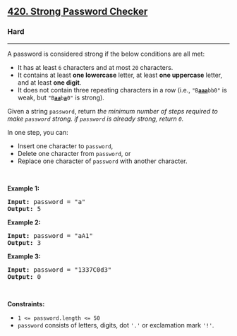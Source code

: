 <h2><a href="https://leetcode.com/problems/strong-password-checker/">420. Strong Password Checker</a></h2><h3>Hard</h3><hr><p>A password is considered strong if the below conditions are all met:</p>

<ul>
	<li>It has at least <code>6</code> characters and at most <code>20</code> characters.</li>
	<li>It contains at least <strong>one lowercase</strong> letter, at least <strong>one uppercase</strong> letter, and at least <strong>one digit</strong>.</li>
	<li>It does not contain three repeating characters in a row (i.e., <code>&quot;B<u><strong>aaa</strong></u>bb0&quot;</code> is weak, but <code>&quot;B<strong><u>aa</u></strong>b<u><strong>a</strong></u>0&quot;</code> is strong).</li>
</ul>

<p>Given a string <code>password</code>, return <em>the minimum number of steps required to make <code>password</code> strong. if <code>password</code> is already strong, return <code>0</code>.</em></p>

<p>In one step, you can:</p>

<ul>
	<li>Insert one character to <code>password</code>,</li>
	<li>Delete one character from <code>password</code>, or</li>
	<li>Replace one character of <code>password</code> with another character.</li>
</ul>

<p>&nbsp;</p>
<p><strong class="example">Example 1:</strong></p>
<pre><strong>Input:</strong> password = "a"
<strong>Output:</strong> 5
</pre><p><strong class="example">Example 2:</strong></p>
<pre><strong>Input:</strong> password = "aA1"
<strong>Output:</strong> 3
</pre><p><strong class="example">Example 3:</strong></p>
<pre><strong>Input:</strong> password = "1337C0d3"
<strong>Output:</strong> 0
</pre>
<p>&nbsp;</p>
<p><strong>Constraints:</strong></p>

<ul>
	<li><code>1 &lt;= password.length &lt;= 50</code></li>
	<li><code>password</code> consists of letters, digits, dot&nbsp;<code>&#39;.&#39;</code> or exclamation mark <code>&#39;!&#39;</code>.</li>
</ul>
